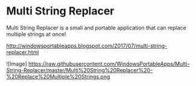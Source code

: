 # Multi String Replacer
Multi String Replacer is a small and portable application that can replace multiple strings at once!

http://windowsportableapps.blogspot.com/2017/07/multi-string-replacer.html

![Image] https://raw.githubusercontent.com/WindowsPortableApps/Multi-String-Replacer/master/Multi%20String%20Replacer%20-%20Replace%20Multiple%20Strings.png


